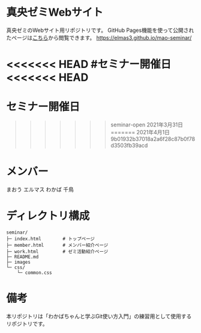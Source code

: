 # 真央ゼミWebサイト
真央ゼミのWebサイト用リポジトリです。
GitHub Pages機能を使って公開されたページは[こちら](https://elmas3.github.io/mao-seminar/)から閲覧できます。
https://elmas3.github.io/mao-seminar/

<<<<<<< HEAD
#セミナー開催日
<<<<<<< HEAD
=======
# セミナー開催日
>>>>>>> seminar-open
2021年3月31日
=======
2021年4月1日
>>>>>>> 9b01932b37018a2a6f28c87b0f78d3503fb39acd

# メンバー
まおう
エルマス
わかば
千鳥

# ディレクトリ構成
```
seminar/
├─ index.html        # トップページ
├─ member.html       # メンバー紹介ページ
├─ work.html         # ゼミ活動紹介ページ
├─ README.md
├─ images
└─ css/
    └─ common.css
```

# 備考
本リポジトリは「わかばちゃんと学ぶGit使い方入門」の練習用として使用するリポジトリです。
